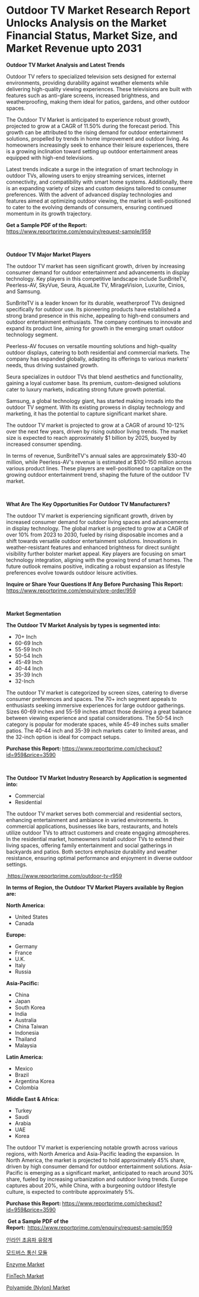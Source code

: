 <p><h1>Outdoor TV Market Research Report Unlocks Analysis on the Market Financial Status, Market Size, and Market Revenue upto 2031</h1></p><p><strong>Outdoor TV Market Analysis and Latest Trends</strong></p>
<p><p>Outdoor TV refers to specialized television sets designed for external environments, providing durability against weather elements while delivering high-quality viewing experiences. These televisions are built with features such as anti-glare screens, increased brightness, and weatherproofing, making them ideal for patios, gardens, and other outdoor spaces.</p><p>The Outdoor TV Market is anticipated to experience robust growth, projected to grow at a CAGR of 11.50% during the forecast period. This growth can be attributed to the rising demand for outdoor entertainment solutions, propelled by trends in home improvement and outdoor living. As homeowners increasingly seek to enhance their leisure experiences, there is a growing inclination toward setting up outdoor entertainment areas equipped with high-end televisions.</p><p>Latest trends indicate a surge in the integration of smart technology in outdoor TVs, allowing users to enjoy streaming services, internet connectivity, and compatibility with smart home systems. Additionally, there is an expanding variety of sizes and custom designs tailored to consumer preferences. With the advent of advanced display technologies and features aimed at optimizing outdoor viewing, the market is well-positioned to cater to the evolving demands of consumers, ensuring continued momentum in its growth trajectory.</p></p>
<p><strong>Get a Sample PDF of the Report:&nbsp;</strong> <a href="https://www.reportprime.com/enquiry/request-sample/959">https://www.reportprime.com/enquiry/request-sample/959</a></p>
<p>&nbsp;</p>
<p><strong>Outdoor TV Major Market Players</strong></p>
<p><p>The outdoor TV market has seen significant growth, driven by increasing consumer demand for outdoor entertainment and advancements in display technology. Key players in this competitive landscape include SunBriteTV, Peerless-AV, SkyVue, Seura, AquaLite TV, MirageVision, Luxurite, Cinios, and Samsung.</p><p>SunBriteTV is a leader known for its durable, weatherproof TVs designed specifically for outdoor use. Its pioneering products have established a strong brand presence in this niche, appealing to high-end consumers and outdoor entertainment enthusiasts. The company continues to innovate and expand its product line, aiming for growth in the emerging smart outdoor technology segment.</p><p>Peerless-AV focuses on versatile mounting solutions and high-quality outdoor displays, catering to both residential and commercial markets. The company has expanded globally, adapting its offerings to various markets' needs, thus driving sustained growth.</p><p>Seura specializes in outdoor TVs that blend aesthetics and functionality, gaining a loyal customer base. Its premium, custom-designed solutions cater to luxury markets, indicating strong future growth potential.</p><p>Samsung, a global technology giant, has started making inroads into the outdoor TV segment. With its existing prowess in display technology and marketing, it has the potential to capture significant market share.</p><p>The outdoor TV market is projected to grow at a CAGR of around 10-12% over the next few years, driven by rising outdoor living trends. The market size is expected to reach approximately $1 billion by 2025, buoyed by increased consumer spending.</p><p>In terms of revenue, SunBriteTV's annual sales are approximately $30-40 million, while Peerless-AV's revenue is estimated at $100-150 million across various product lines. These players are well-positioned to capitalize on the growing outdoor entertainment trend, shaping the future of the outdoor TV market.</p></p>
<p>&nbsp;</p>
<p><strong>What Are The Key Opportunities For Outdoor TV Manufacturers?</strong></p>
<p><p>The outdoor TV market is experiencing significant growth, driven by increased consumer demand for outdoor living spaces and advancements in display technology. The global market is projected to grow at a CAGR of over 10% from 2023 to 2030, fueled by rising disposable incomes and a shift towards versatile outdoor entertainment solutions. Innovations in weather-resistant features and enhanced brightness for direct sunlight visibility further bolster market appeal. Key players are focusing on smart technology integration, aligning with the growing trend of smart homes. The future outlook remains positive, indicating a robust expansion as lifestyle preferences evolve towards outdoor leisure activities.</p></p>
<p><strong>Inquire or Share Your Questions If Any Before Purchasing This Report:</strong> <a href="https://www.reportprime.com/enquiry/pre-order/959">https://www.reportprime.com/enquiry/pre-order/959</a></p>
<p>&nbsp;</p>
<p><strong>Market Segmentation</strong></p>
<p><strong>The Outdoor TV Market Analysis by types is segmented into:</strong></p>
<p><ul><li>70+ Inch</li><li>60-69 Inch</li><li>55-59 Inch</li><li>50-54 Inch</li><li>45-49 Inch</li><li>40-44 Inch</li><li>35-39 Inch</li><li>32-Inch</li></ul></p>
<p><p>The outdoor TV market is categorized by screen sizes, catering to diverse consumer preferences and spaces. The 70+ inch segment appeals to enthusiasts seeking immersive experiences for large outdoor gatherings. Sizes 60-69 inches and 55-59 inches attract those desiring a great balance between viewing experience and spatial considerations. The 50-54 inch category is popular for moderate spaces, while 45-49 inches suits smaller patios. The 40-44 inch and 35-39 inch markets cater to limited areas, and the 32-inch option is ideal for compact setups.</p></p>
<p><strong>Purchase this Report:&nbsp;</strong><a href="https://www.reportprime.com/checkout?id=959&price=3590">https://www.reportprime.com/checkout?id=959&price=3590</a></p>
<p>&nbsp;</p>
<p><strong>The Outdoor TV Market Industry Research by Application is segmented into:</strong></p>
<p><ul><li>Commercial</li><li>Residential</li></ul></p>
<p><p>The outdoor TV market serves both commercial and residential sectors, enhancing entertainment and ambiance in varied environments. In commercial applications, businesses like bars, restaurants, and hotels utilize outdoor TVs to attract customers and create engaging atmospheres. In the residential market, homeowners install outdoor TVs to extend their living spaces, offering family entertainment and social gatherings in backyards and patios. Both sectors emphasize durability and weather resistance, ensuring optimal performance and enjoyment in diverse outdoor settings.</p></p>
<p><a href="https://www.reportprime.com/outdoor-tv-r959">&nbsp;https://www.reportprime.com/outdoor-tv-r959</a></p>
<p><strong>In terms of Region, the Outdoor TV Market Players available by Region are:</strong></p>
<p>
    <p> <strong> North America: </strong>
        <ul>
            <li>United States</li>
            <li>Canada</li>
        </ul>
        </p> 
    <p> <strong> Europe: </strong>
        <ul>
            <li>Germany</li>
            <li>France</li>
            <li>U.K.</li>
            <li>Italy</li>
            <li>Russia</li>
        </ul>
        </p> 
    <p> <strong> Asia-Pacific: </strong>
        <ul>
            <li>China</li>
            <li>Japan</li>
            <li>South Korea</li>
            <li>India</li>
            <li>Australia</li>
            <li>China Taiwan</li>
            <li>Indonesia</li>
            <li>Thailand</li>
            <li>Malaysia</li>
        </ul>
        </p> 
    <p> <strong> Latin America: </strong>
        <ul>
            <li>Mexico</li>
            <li>Brazil</li>
            <li>Argentina Korea</li>
            <li>Colombia</li>
        </ul>
        </p> 
    <p> <strong> Middle East & Africa: </strong>
        <ul>
            <li>Turkey</li>
            <li>Saudi</li>
            <li>Arabia</li>
            <li>UAE</li>
            <li>Korea</li>
        </ul>
    </p>
    </p>
<p><p>The outdoor TV market is experiencing notable growth across various regions, with North America and Asia-Pacific leading the expansion. In North America, the market is projected to hold approximately 45% share, driven by high consumer demand for outdoor entertainment solutions. Asia-Pacific is emerging as a significant market, anticipated to reach around 30% share, fueled by increasing urbanization and outdoor living trends. Europe captures about 20%, while China, with a burgeoning outdoor lifestyle culture, is expected to contribute approximately 5%.</p></p>
<p><strong>Purchase this Report: </strong><a href="https://www.reportprime.com/checkout?id=959&price=3590">https://www.reportprime.com/checkout?id=959&price=3590</a></p>
<p>&nbsp;<strong>Get a Sample PDF of the Report:&nbsp;&nbsp;</strong><a href="https://www.reportprime.com/enquiry/request-sample/959">https://www.reportprime.com/enquiry/request-sample/959</a></p>
<p><strong></strong></p>
<p><p><a href="https://medium.com/@deangaylotyrd8909867/%EB%9D%BC%EC%9D%B8-%EC%B4%88%EC%9D%8C%ED%8C%8C-%EC%9C%A0%EB%9F%89%EA%B3%84-%EC%8B%9C%EC%9E%A5-%ED%86%B5%EC%B0%B0%EB%A0%A5-%EC%A0%9C%ED%92%88-%EC%9C%A0%ED%98%95-%EC%9D%91%EC%9A%A9-%ED%94%84%EB%A1%9C%EA%B7%B8%EB%9E%A8-%EB%8F%99%ED%96%A5-%EB%B0%8F-2024%EB%85%84%EB%B6%80%ED%84%B0-2031%EB%85%84%EA%B9%8C%EC%A7%80%EC%9D%98-%EC%A7%80%EC%97%AD-%EB%B6%84%EC%84%9D-572f95f9ef00">인라인 초음파 유량계</a></p><p><a href="https://medium.com/@deangaylotyrd8909867/%EB%AA%A8%EB%93%9C%EB%B2%84%EC%8A%A4-%ED%86%B5%EC%8B%A0-%EB%AA%A8%EB%93%88-%EC%8B%9C%EC%9E%A5-%EB%8F%99%ED%96%A5-%EB%B0%8F-%EC%8B%9C%EC%9E%A5-%EC%84%B1%EC%9E%A5-%EC%A0%84%EB%A7%9D-2024-2031-54c67a2adfa3">모드버스 통신 모듈</a></p><p><a href="https://www.linkedin.com/pulse/global-perspectives-enzyme-market-trends-forecast-2024-2031-rpzjc?trackingId=vONxfEyVR%2FeqyqC8vNeGwg%3D%3D">Enzyme Market</a></p><p><a href="https://medium.com/@stephaniewynterk145/future-trajectory-of-the-fintech-market-emerging-market-trends-and-forecasts-till-2031-e6df0455c9bc">FinTech Market</a></p><p><a href="https://issuu.com/reportprime-2/docs/polyamide-nylon-market-size-2030.pp_7a218cb7283a3b">Polyamide (Nylon) Market</a></p></p>
